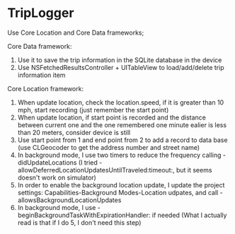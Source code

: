 # TripLogger

Use Core Location and Core Data frameworks;

Core Data framework: 
1. Use it to save the trip information in the SQLite database in the device
2. Use NSFetchedResultsController + UITableView to load/add/delete trip information item

Core Location framework:
1. When update location, check the location.speed, if it is greater than 10 mph, start recording (just remember the start point)
2. When update location, if start point is recorded and the distance between current one and the one remembered one minute ealier is less than 20 meters, consider device is still
3. Use start point from 1 and end point from 2 to add a record to data base (use CLGeocoder to get the address number and street name)
4. In background mode, I use two timers to reduce the frequency calling -didUpdateLocations (I tried -allowDeferredLocationUpdatesUntilTraveled:timeout:, but it seems doesn't work on simulator)
5. In order to enable the background location update, I update the project settings: Capabilities-Background Modes-Location udpates, and call -allowsBackgroundLocationUpdates
6. In background mode, I use -beginBackgroundTaskWithExpirationHandler: if needed (What I actually read is that if I do 5, I don't need this step)
